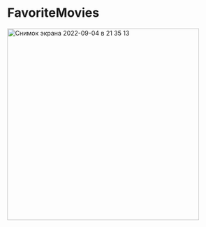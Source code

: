 # FavoriteMovies
<img width="439" alt="Снимок экрана 2022-09-04 в 21 35 13" src="https://user-images.githubusercontent.com/32483175/188328460-a28523ff-0e0c-4f74-86b8-3b7e1f80d473.png">
